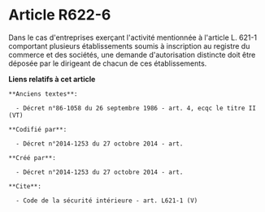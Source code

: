 # Article R622-6

Dans le cas d'entreprises exerçant l'activité mentionnée à l'article L. 621-1 comportant plusieurs établissements soumis à
inscription au registre du commerce et des sociétés, une demande d'autorisation distincte doit être déposée par le dirigeant
de chacun de ces établissements.

**Liens relatifs à cet article**

	**Anciens textes**:

	  - Décret n°86-1058 du 26 septembre 1986 - art. 4, ecqc le titre II (VT)

	**Codifié par**:

	  - Décret n°2014-1253 du 27 octobre 2014 - art.

	**Créé par**:

	  - Décret n°2014-1253 du 27 octobre 2014 - art.

	**Cite**:

	  - Code de la sécurité intérieure - art. L621-1 (V)
